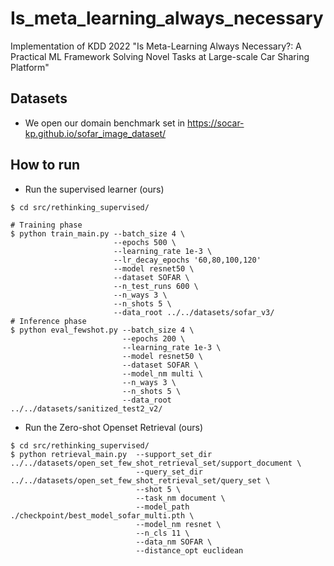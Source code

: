 # Is_meta_learning_always_necessary
Implementation of KDD 2022 "Is Meta-Learning Always Necessary?: A Practical ML Framework Solving Novel Tasks at Large-scale Car Sharing Platform"

## Datasets
- We open our domain benchmark set in https://socar-kp.github.io/sofar_image_dataset/

## How to run
- Run the supervised learner (ours)
```shell
$ cd src/rethinking_supervised/

# Training phase
$ python train_main.py --batch_size 4 \
                       --epochs 500 \
                       --learning_rate 1e-3 \
                       --lr_decay_epochs '60,80,100,120'
                       --model resnet50 \
                       --dataset SOFAR \
                       --n_test_runs 600 \
                       --n_ways 3 \ 
                       --n_shots 5 \
                       --data_root ../../datasets/sofar_v3/ 
# Inference phase          
$ python eval_fewshot.py --batch_size 4 \
                         --epochs 200 \
                         --learning_rate 1e-3 \
                         --model resnet50 \
                         --dataset SOFAR \
                         --model_nm multi \
                         --n_ways 3 \
                         --n_shots 5 \
                         --data_root ../../datasets/sanitized_test2_v2/
```
- Run the Zero-shot Openset Retrieval (ours)
```shell
$ cd src/rethinking_supervised/
$ python retrieval_main.py  --support_set_dir ../../datasets/open_set_few_shot_retrieval_set/support_document \
                            --query_set_dir ../../datasets/open_set_few_shot_retrieval_set/query_set \
                            --shot 5 \
                            --task_nm document \
                            --model_path ./checkpoint/best_model_sofar_multi.pth \
                            --model_nm resnet \
                            --n_cls 11 \
                            --data_nm SOFAR \
                            --distance_opt euclidean
```
